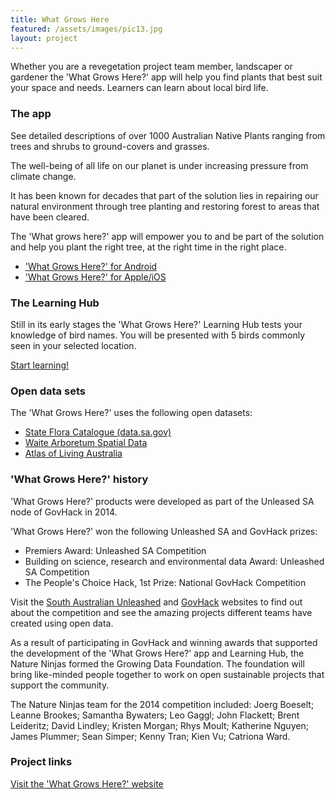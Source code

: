 ```yaml
---
title: What Grows Here
featured: /assets/images/pic13.jpg
layout: project
---
```


Whether you are a revegetation project team member, landscaper or gardener the 'What Grows Here?' app will help you find plants that best suit your space and needs. Learners can learn about local bird life. 

### The app

See detailed descriptions of over 1000 Australian Native Plants ranging from trees and shrubs to ground-covers and grasses.

The well-being of all life on our planet is under increasing pressure from climate change.

It has been known for decades that part of the solution lies in repairing our natural environment through tree planting and restoring forest to areas that have been cleared.

The 'What grows here?' app will empower you to and be part of the solution and help you plant the right tree, at the right time in the right place.

- ['What Grows Here?' for Android](https://play.google.com/store/apps/details?id=com.brightcookie.whatgrowshere)
- ['What Grows Here?' for Apple/iOS](https://itunes.apple.com/au/app/what-grows-here/id900354690?mt=8)

### The Learning Hub

Still in its early stages the 'What Grows Here?' Learning Hub tests your knowledge of bird names. You will be presented with 5 birds commonly seen in your selected location. 

[Start learning!](http://www.whatgrowshere.com.au/lrs/birds_lo.php)

### Open data sets

The 'What Grows Here?' uses the following open datasets:

- [State Flora Catalogue (data.sa.gov)](http://data.sa.gov.au/dataset/state-flora-catalogue)
- [Waite Arboretum Spatial Data](http://data.sa.gov.au/dataset/waite-arboretum-spatial-data)
- [Atlas of Living Australia](http://www.ala.org.au/)

### 'What Grows Here?' history

'What Grows Here?' products were developed as part of the Unleased SA node of GovHack in 2014.

'What Grows Here?' won the following Unleashed SA and GovHack prizes:

- Premiers Award: Unleashed SA Competition
- Building on science, research and environmental data Award: Unleashed SA Competition
- The People's Choice Hack, 1st Prize: National GovHack Competition

Visit the [South Australian Unleashed](http://uladl.com/) and [GovHack](https://www.govhack.org/) websites to find out about the competition and see the amazing projects different teams have created using open data.

As a result of participating in GovHack and winning awards that supported the development of the 'What Grows Here?' app and Learning Hub, the Nature Ninjas formed the Growing Data Foundation. The foundation will bring like-minded people together to work on open sustainable projects that support the community.

The Nature Ninjas team for the 2014 competition included: Joerg Boeselt; Leanne Brookes; Samantha Bywaters; Leo Gaggl; John Flackett; Brent Leideritz; David Lindley; Kristen Morgan; Rhys Moult; Katherine Nguyen; James Plummer; Sean Simper; Kenny Tran; Kien Vu; Catriona Ward.

### Project links

[Visit the 'What Grows Here?' website](http://www.whatgrowshere.com.au)